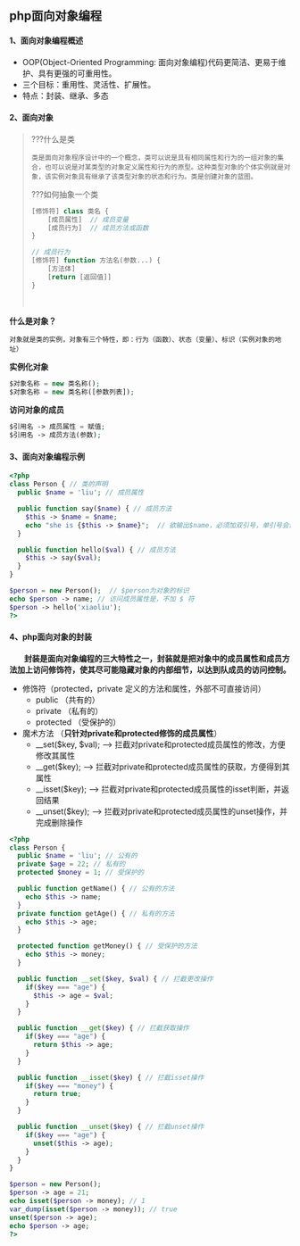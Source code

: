 ## php面向对象编程

#### 1、面向对象编程概述

* OOP(Object-Oriented  Programming: 面向对象编程)代码更简洁、更易于维护、具有更强的可重用性。
* 三个目标：重用性、灵活性、扩展性。
* 特点：封装、继承、多态

#### 2、面向对象

> ???什么是类
>
> `类是面向对象程序设计中的一个概念，类可以说是具有相同属性和行为的一组对象的集合，也可以说是对某类型的对象定义属性和行为的原型。这种类型对象的个体实例就是对象，该实例对象具有继承了该类型对象的状态和行为。类是创建对象的蓝图。`
>
> ???如何抽象一个类
>
> ```php
> [修饰符] class 类名 {
>     [成员属性]  // 成员变量
>     [成员行为]  // 成员方法或函数
> }
> 
> // 成员行为
> [修饰符] function 方法名(参数...) {
>     [方法体]
>     [return [返回值]] 
> }
> ```
>
> ​	

**什么是对象？**

`对象就是类的实例，对象有三个特性，即：行为（函数）、状态（变量）、标识（实例对象的地址）`

**实例化对象**

```php
$对象名称 = new 类名称();
$对象名称 = new 类名称([参数列表]);
```

**访问对象的成员**

```php
$引用名 -> 成员属性 = 赋值;
$引用名 -> 成员方法(参数);
```

#### 3、面向对象编程示例

```php
<?php
class Person { // 类的声明
  public $name = 'liu'; // 成员属性

  public function say($name) { // 成员方法
    $this -> $name = $name;
    echo "she is {$this -> $name}";  // 欲输出$name，必须加双引号，单引号会识别为字符串
  }

  public function hello($val) { // 成员方法
    $this -> say($val);
  }
}

$person = new Person();  // $person为对象的标识
echo $person -> name; // 访问成员属性是，不加 $ 符
$person -> hello('xiaoliu');
?>
```

#### 4、php面向对象的封装

**&nbsp;&nbsp;&nbsp;&nbsp;&nbsp;&nbsp;&nbsp;&nbsp;封装是面向对象编程的三大特性之一，封装就是把对象中的成员属性和成员方法加上访问修饰符，使其尽可能隐藏对象的内部细节，以达到队成员的访问控制。**

* 修饰符（protected，private 定义的方法和属性，外部不可直接访问）
  * public （共有的）
  * private （私有的）
  * protected （受保护的）
* 魔术方法 （**只针对private和protected修饰的成员属性**）
  * __set($key, \$val); -->  拦截对private和protected成员属性的修改，方便修改其属性
  * __get($key);  -->  拦截对private和protected成员属性的获取，方便得到其属性
  * __isset($key); -->  拦截对private和protected成员属性的isset判断，并返回结果
  * __unset($key); -->  拦截对private和protected成员属性的unset操作，并完成删除操作

```php
<?php
class Person {
  public $name = 'liu'; // 公有的
  private $age = 22; // 私有的
  protected $money = 1; // 受保护的

  public function getName() { // 公有的方法
    echo $this -> name;
  }
  private function getAge() { // 私有的方法
    echo $this -> age;
  }

  protected function getMoney() { // 受保护的方法
    echo $this -> money;
  }

  public function __set($key, $val) { // 拦截更改操作
    if($key === "age") {
      $this -> age = $val;
    }
  }

  public function __get($key) { // 拦截获取操作
    if($key === "age") {
      return $this -> age;
    }
  }

  public function __isset($key) { // 拦截isset操作
    if($key === "money") {
      return true;
    }
  }

  public function __unset($key) { // 拦截unset操作
    if($key === "age") {
      unset($this -> age);
    }
  }
}

$person = new Person();
$person -> age = 21;
echo isset($person -> money); // 1
var_dump(isset($person -> money)); // true
unset($person -> age);
echo $person -> age;
?>
```

